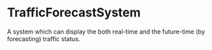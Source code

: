 # TrafficForecastSystem
A system which can display the both real-time and the future-time (by forecasting) traffic status.

